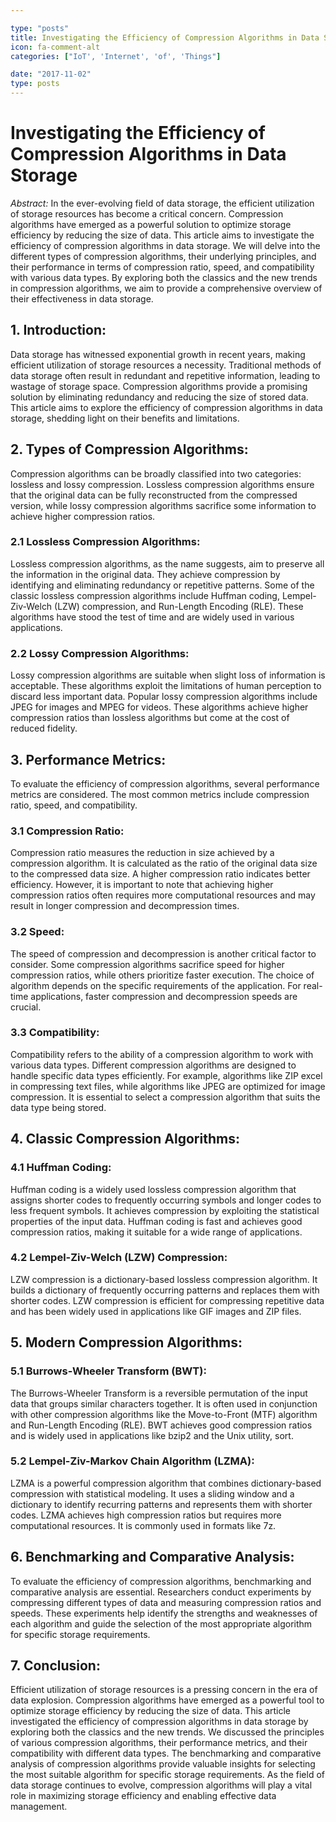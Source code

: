 ```yaml
---

type: "posts"
title: Investigating the Efficiency of Compression Algorithms in Data Storage
icon: fa-comment-alt
categories: ["IoT', 'Internet', 'of', 'Things"]

date: "2017-11-02"
type: posts
---
```





# Investigating the Efficiency of Compression Algorithms in Data Storage

*Abstract:*
In the ever-evolving field of data storage, the efficient utilization of storage resources has become a critical concern. Compression algorithms have emerged as a powerful solution to optimize storage efficiency by reducing the size of data. This article aims to investigate the efficiency of compression algorithms in data storage. We will delve into the different types of compression algorithms, their underlying principles, and their performance in terms of compression ratio, speed, and compatibility with various data types. By exploring both the classics and the new trends in compression algorithms, we aim to provide a comprehensive overview of their effectiveness in data storage.

## 1. Introduction:
Data storage has witnessed exponential growth in recent years, making efficient utilization of storage resources a necessity. Traditional methods of data storage often result in redundant and repetitive information, leading to wastage of storage space. Compression algorithms provide a promising solution by eliminating redundancy and reducing the size of stored data. This article aims to explore the efficiency of compression algorithms in data storage, shedding light on their benefits and limitations.

## 2. Types of Compression Algorithms:
Compression algorithms can be broadly classified into two categories: lossless and lossy compression. Lossless compression algorithms ensure that the original data can be fully reconstructed from the compressed version, while lossy compression algorithms sacrifice some information to achieve higher compression ratios.

### 2.1 Lossless Compression Algorithms:
Lossless compression algorithms, as the name suggests, aim to preserve all the information in the original data. They achieve compression by identifying and eliminating redundancy or repetitive patterns. Some of the classic lossless compression algorithms include Huffman coding, Lempel-Ziv-Welch (LZW) compression, and Run-Length Encoding (RLE). These algorithms have stood the test of time and are widely used in various applications.

### 2.2 Lossy Compression Algorithms:
Lossy compression algorithms are suitable when slight loss of information is acceptable. These algorithms exploit the limitations of human perception to discard less important data. Popular lossy compression algorithms include JPEG for images and MPEG for videos. These algorithms achieve higher compression ratios than lossless algorithms but come at the cost of reduced fidelity.

## 3. Performance Metrics:
To evaluate the efficiency of compression algorithms, several performance metrics are considered. The most common metrics include compression ratio, speed, and compatibility.

### 3.1 Compression Ratio:
Compression ratio measures the reduction in size achieved by a compression algorithm. It is calculated as the ratio of the original data size to the compressed data size. A higher compression ratio indicates better efficiency. However, it is important to note that achieving higher compression ratios often requires more computational resources and may result in longer compression and decompression times.

### 3.2 Speed:
The speed of compression and decompression is another critical factor to consider. Some compression algorithms sacrifice speed for higher compression ratios, while others prioritize faster execution. The choice of algorithm depends on the specific requirements of the application. For real-time applications, faster compression and decompression speeds are crucial.

### 3.3 Compatibility:
Compatibility refers to the ability of a compression algorithm to work with various data types. Different compression algorithms are designed to handle specific data types efficiently. For example, algorithms like ZIP excel in compressing text files, while algorithms like JPEG are optimized for image compression. It is essential to select a compression algorithm that suits the data type being stored.

## 4. Classic Compression Algorithms:
### 4.1 Huffman Coding:
Huffman coding is a widely used lossless compression algorithm that assigns shorter codes to frequently occurring symbols and longer codes to less frequent symbols. It achieves compression by exploiting the statistical properties of the input data. Huffman coding is fast and achieves good compression ratios, making it suitable for a wide range of applications.

### 4.2 Lempel-Ziv-Welch (LZW) Compression:
LZW compression is a dictionary-based lossless compression algorithm. It builds a dictionary of frequently occurring patterns and replaces them with shorter codes. LZW compression is efficient for compressing repetitive data and has been widely used in applications like GIF images and ZIP files.

## 5. Modern Compression Algorithms:
### 5.1 Burrows-Wheeler Transform (BWT):
The Burrows-Wheeler Transform is a reversible permutation of the input data that groups similar characters together. It is often used in conjunction with other compression algorithms like the Move-to-Front (MTF) algorithm and Run-Length Encoding (RLE). BWT achieves good compression ratios and is widely used in applications like bzip2 and the Unix utility, sort.

### 5.2 Lempel-Ziv-Markov Chain Algorithm (LZMA):
LZMA is a powerful compression algorithm that combines dictionary-based compression with statistical modeling. It uses a sliding window and a dictionary to identify recurring patterns and represents them with shorter codes. LZMA achieves high compression ratios but requires more computational resources. It is commonly used in formats like 7z.

## 6. Benchmarking and Comparative Analysis:
To evaluate the efficiency of compression algorithms, benchmarking and comparative analysis are essential. Researchers conduct experiments by compressing different types of data and measuring compression ratios and speeds. These experiments help identify the strengths and weaknesses of each algorithm and guide the selection of the most appropriate algorithm for specific storage requirements.

## 7. Conclusion:
Efficient utilization of storage resources is a pressing concern in the era of data explosion. Compression algorithms have emerged as a powerful tool to optimize storage efficiency by reducing the size of data. This article investigated the efficiency of compression algorithms in data storage by exploring both the classics and the new trends. We discussed the principles of various compression algorithms, their performance metrics, and their compatibility with different data types. The benchmarking and comparative analysis of compression algorithms provide valuable insights for selecting the most suitable algorithm for specific storage requirements. As the field of data storage continues to evolve, compression algorithms will play a vital role in maximizing storage efficiency and enabling effective data management.